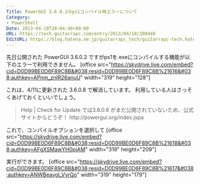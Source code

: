 ```yaml
---
Title: PowerGUI 3.6.0.2のps1コンパイル時エラーについて
Category:
- PowerShell
Date: 2013-04-18T20:04:48+09:00
URL: https://tech.guitarrapc.com/entry/2013/04/18/200448
EditURL: https://blog.hatena.ne.jp/guitarrapc_tech/guitarrapc-tech.hatenablog.com/atom/entry/11696248318757675592
---
```


先日公開された PowerGUI 3.6.0.2 ですがps1を.exeにコンパイルする機能が以下のエラーで利用できません。
[office src="https://skydrive.live.com/embed?cid=D0D99BE0D6F89C8B&#038;resid=D0D99BE0D6F89C8B%21616&#038;authkey=APnm_znIR26anuU" width="319" height="128"]

これは、4/11に更新された 3.6.0.8 で解消しています。
利用している人はさっそくあげておくといいでしょう。

<blockquote>Help | Check for Update では3.6.0.8 がまだ公開されていないため、公式サイトからどうぞ！
http://powergui.org/index.jspa</blockquote>

これで、コンパイルオプションを選択して
[office src="https://skydrive.live.com/embed?cid=D0D99BE0D6F89C8B&#038;resid=D0D99BE0D6F89C8B%21618&#038;authkey=AFgXSMawYH0pjAM" width="319" height="209"]

実行ができます。
[office src="https://skydrive.live.com/embed?cid=D0D99BE0D6F89C8B&#038;resid=D0D99BE0D6F89C8B%21617&#038;authkey=ANWBeavgl_VyrQo" width="319" height="179"]
